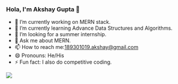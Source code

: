### Hola, I'm Akshay Gupta 👋

- 🔭 I’m currently working on MERN stack.
- 🌱 I’m currently learning Advance Data Structures and Algorithms.
- 🤔 I’m looking for a summer internship.
- 💬 Ask me about MERN.
- 📫 How to reach me:189301019.akshay@gmail.com
- 😄 Pronouns: He/His
- ⚡ Fun fact: I also do competitive coding.

<img src="https://github-readme-stats.vercel.app/api?username=AkshayGupt&&show_icons=true&title_color=ffffff&icon_color=bb2acf&text_color=daf7dc&bg_color=191919">

